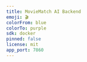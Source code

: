 ```yaml
---
title: MovieMatch AI Backend
emoji: 🎬
colorFrom: blue
colorTo: purple
sdk: docker
pinned: false
license: mit
app_port: 7860
---
```

